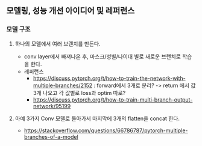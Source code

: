 ## 모델링, 성능 개선 아이디어 및 레퍼런스

### 모델 구조

1. 하나의 모델에서 여러 브랜치를 만든다.
    - conv layer에서 빠져나온 후, 마스크/성별/나이대 별로 새로운 브랜치로 학습을 한다.
    - 레퍼런스
        - https://discuss.pytorch.org/t/how-to-train-the-network-with-multiple-branches/2152 : forward에서 3개로 분리? -> return 에서 값 3개 나오고 각 값별로 loss과 optim 따로?
        - https://discuss.pytorch.org/t/how-to-train-multi-branch-output-network/95199  

  

2. 아예 3가지 Conv 모델로 돌아가서 마지막에 3개의 flatten을 concat 한다.
    - https://stackoverflow.com/questions/66786787/pytorch-multiple-branches-of-a-model
